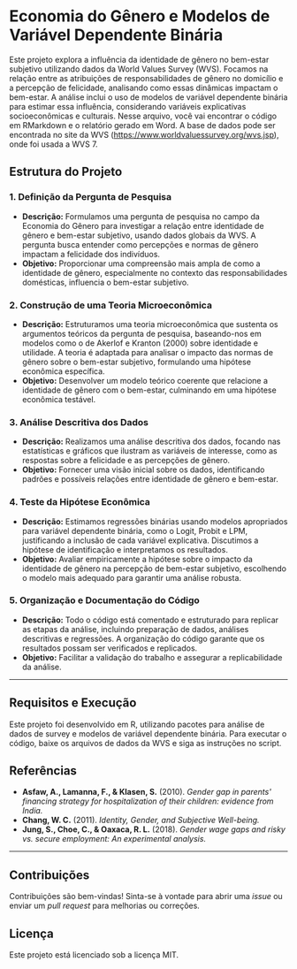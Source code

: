 # Economia do Gênero e Modelos de Variável Dependente Binária

Este projeto explora a influência da identidade de gênero no bem-estar subjetivo utilizando dados da World Values Survey (WVS). Focamos na relação entre as atribuições de responsabilidades de gênero no domicílio e a percepção de felicidade, analisando como essas dinâmicas impactam o bem-estar. A análise inclui o uso de modelos de variável dependente binária para estimar essa influência, considerando variáveis explicativas socioeconômicas e culturais. Nesse arquivo, você vai encontrar o código em RMarkdown e o relatório gerado em Word. A base de dados pode ser encontrada no site da WVS (https://www.worldvaluessurvey.org/wvs.jsp), onde foi usada a WVS 7.



## Estrutura do Projeto

### 1. Definição da Pergunta de Pesquisa
   - **Descrição:** Formulamos uma pergunta de pesquisa no campo da Economia do Gênero para investigar a relação entre identidade de gênero e bem-estar subjetivo, usando dados globais da WVS. A pergunta busca entender como percepções e normas de gênero impactam a felicidade dos indivíduos.
   - **Objetivo:** Proporcionar uma compreensão mais ampla de como a identidade de gênero, especialmente no contexto das responsabilidades domésticas, influencia o bem-estar subjetivo.

### 2. Construção de uma Teoria Microeconômica
   - **Descrição:** Estruturamos uma teoria microeconômica que sustenta os argumentos teóricos da pergunta de pesquisa, baseando-nos em modelos como o de Akerlof e Kranton (2000) sobre identidade e utilidade. A teoria é adaptada para analisar o impacto das normas de gênero sobre o bem-estar subjetivo, formulando uma hipótese econômica específica.
   - **Objetivo:** Desenvolver um modelo teórico coerente que relacione a identidade de gênero com o bem-estar, culminando em uma hipótese econômica testável.

### 3. Análise Descritiva dos Dados
   - **Descrição:** Realizamos uma análise descritiva dos dados, focando nas estatísticas e gráficos que ilustram as variáveis de interesse, como as respostas sobre a felicidade e as percepções de gênero.
   - **Objetivo:** Fornecer uma visão inicial sobre os dados, identificando padrões e possíveis relações entre identidade de gênero e bem-estar.

### 4. Teste da Hipótese Econômica
   - **Descrição:** Estimamos regressões binárias usando modelos apropriados para variável dependente binária, como o Logit, Probit e LPM, justificando a inclusão de cada variável explicativa. Discutimos a hipótese de identificação e interpretamos os resultados.
   - **Objetivo:** Avaliar empiricamente a hipótese sobre o impacto da identidade de gênero na percepção de bem-estar subjetivo, escolhendo o modelo mais adequado para garantir uma análise robusta.

### 5. Organização e Documentação do Código
   - **Descrição:** Todo o código está comentado e estruturado para replicar as etapas da análise, incluindo preparação de dados, análises descritivas e regressões. A organização do código garante que os resultados possam ser verificados e replicados.
   - **Objetivo:** Facilitar a validação do trabalho e assegurar a replicabilidade da análise.

---

## Requisitos e Execução

Este projeto foi desenvolvido em R, utilizando pacotes para análise de dados de survey e modelos de variável dependente binária. Para executar o código, baixe os arquivos de dados da WVS e siga as instruções no script.

## Referências

- **Asfaw, A., Lamanna, F., & Klasen, S.** (2010). *Gender gap in parents' financing strategy for hospitalization of their children: evidence from India.*
- **Chang, W. C.** (2011). *Identity, Gender, and Subjective Well-being.*
- **Jung, S., Choe, C., & Oaxaca, R. L.** (2018). *Gender wage gaps and risky vs. secure employment: An experimental analysis.*

---

## Contribuições

Contribuições são bem-vindas! Sinta-se à vontade para abrir uma *issue* ou enviar um *pull request* para melhorias ou correções.

## Licença

Este projeto está licenciado sob a licença MIT.
